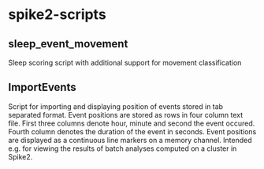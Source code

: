 # spike2-scripts

## sleep_event_movement
Sleep scoring script with additional support for movement classification

## ImportEvents
Script for importing and displaying position of events stored in tab separated format. Event positions are stored as rows in four column text file. First three columns denote hour, minute and second the event occured. Fourth column denotes the duration of the event in seconds. Event positions are displayed as a continuous line markers on a memory channel. Intended e.g. for viewing the results of batch analyses computed on a cluster in Spike2.


